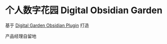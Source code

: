 # 个人数字花园 Digital Obsidian Garden
基于 [Digital Garden Obsidian Plugin](https://github.com/oleeskild/Obsidian-Digital-Garden) 打造

产品经理自留地
